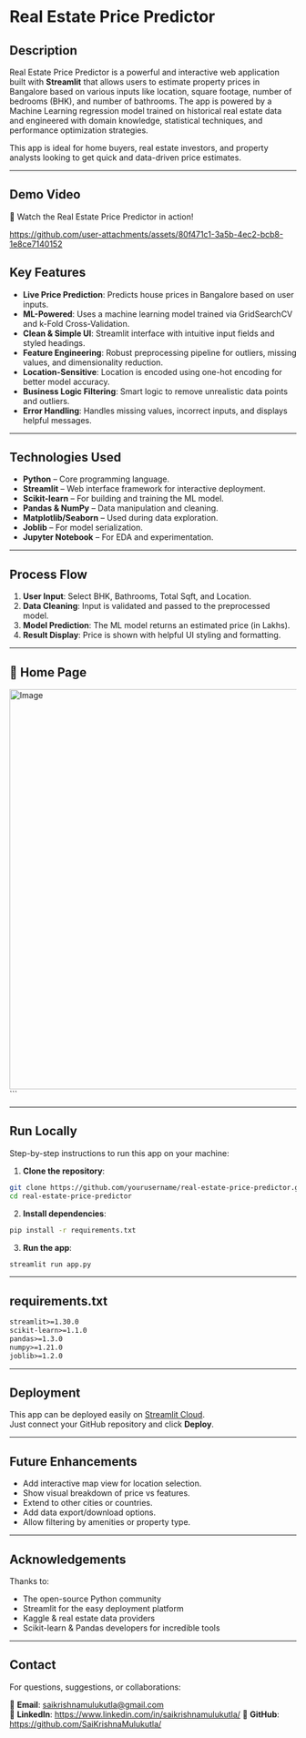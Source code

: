 # Real Estate Price Predictor

## Description
Real Estate Price Predictor is a powerful and interactive web application built with **Streamlit** that allows users to estimate property prices in Bangalore based on various inputs like location, square footage, number of bedrooms (BHK), and number of bathrooms. The app is powered by a Machine Learning regression model trained on historical real estate data and engineered with domain knowledge, statistical techniques, and performance optimization strategies.

This app is ideal for home buyers, real estate investors, and property analysts looking to get quick and data-driven price estimates.

---

## Demo Video
🎥 Watch the Real Estate Price Predictor in action!

https://github.com/user-attachments/assets/80f471c1-3a5b-4ec2-bcb8-1e8ce7140152

## Key Features

- **Live Price Prediction**: Predicts house prices in Bangalore based on user inputs.
- **ML-Powered**: Uses a machine learning model trained via GridSearchCV and k-Fold Cross-Validation.
- **Clean & Simple UI**: Streamlit interface with intuitive input fields and styled headings.
- **Feature Engineering**: Robust preprocessing pipeline for outliers, missing values, and dimensionality reduction.
- **Location-Sensitive**: Location is encoded using one-hot encoding for better model accuracy.
- **Business Logic Filtering**: Smart logic to remove unrealistic data points and outliers.
- **Error Handling**: Handles missing values, incorrect inputs, and displays helpful messages.

---

## Technologies Used

- **Python** – Core programming language.
- **Streamlit** – Web interface framework for interactive deployment.
- **Scikit-learn** – For building and training the ML model.
- **Pandas & NumPy** – Data manipulation and cleaning.
- **Matplotlib/Seaborn** – Used during data exploration.
- **Joblib** – For model serialization.
- **Jupyter Notebook** – For EDA and experimentation.

---

## Process Flow

1. **User Input**: Select BHK, Bathrooms, Total Sqft, and Location.
2. **Data Cleaning**: Input is validated and passed to the preprocessed model.
3. **Model Prediction**: The ML model returns an estimated price (in Lakhs).
4. **Result Display**: Price is shown with helpful UI styling and formatting.

---

## 📸 Home Page
<img width="703" alt="Image" src="https://github.com/user-attachments/assets/fdae5252-7223-4ff1-905e-79edf6f0a310" />```

---

## Run Locally

Step-by-step instructions to run this app on your machine:

1. **Clone the repository**:

```bash
git clone https://github.com/yourusername/real-estate-price-predictor.git
cd real-estate-price-predictor
```

2. **Install dependencies**:

```bash
pip install -r requirements.txt
```

3. **Run the app**:

```bash
streamlit run app.py
```

---

## requirements.txt

```txt
streamlit>=1.30.0
scikit-learn>=1.1.0
pandas>=1.3.0
numpy>=1.21.0
joblib>=1.2.0
```

---

## Deployment

This app can be deployed easily on [Streamlit Cloud](https://streamlit.io/cloud).  
Just connect your GitHub repository and click **Deploy**.

---

## Future Enhancements

- Add interactive map view for location selection.
- Show visual breakdown of price vs features.
- Extend to other cities or countries.
- Add data export/download options.
- Allow filtering by amenities or property type.

---

## Acknowledgements

Thanks to:

- The open-source Python community  
- Streamlit for the easy deployment platform  
- Kaggle & real estate data providers  
- Scikit-learn & Pandas developers for incredible tools

---

## Contact

For questions, suggestions, or collaborations:

📧 **Email**: saikrishnamulukutla@gmail.com  
🔗 **LinkedIn**: https://www.linkedin.com/in/saikrishnamulukutla/
📁 **GitHub**: https://github.com/SaiKrishnaMulukutla/
